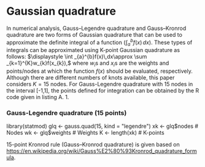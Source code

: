 # Gaussian quadrature
In numerical analysis, Gauss–Legendre quadrature and Gauss–Kronrod quadrature are two forms of Gaussian quadrature that can be  used to approximate the definite integral of a function ($`\int _{a}^{b}f(x)\,dx`$). These types of integrals can be approximated using K-point Gaussian quadrature as follows:
 $`\displaystyle \int _{a}^{b}f(x)\,dx\approx \sum _{k=1}^{K}w_{k}f(x_{k}),`$
where $`w_i`$s and $`x_i`$s are the weights and points/nodes at which the function $`f(x)`$ should be evaluated, respectively.
Although there are different numbers of knots available, this paper considers $K=15$ nodes. For Gauss-Legendre quadrature with 15 nodes in the interval [-1,1], the points defined for integration can be obtained by the R code given in listing A. 1.
### Gauss-Legendre quadrature (15 points)
library(statmod)
glq <- gauss.quad(15, kind = "legendre")
xk <- glq$nodes # Nodes
wk <- glq$weights # Weights
K <- length(xk) # K-points


15-point Kronrod rule (Gauss–Kronrod quadrature) is given based on https://en.wikipedia.org/wiki/Gauss%E2%80%93Kronrod_quadrature_formula.

